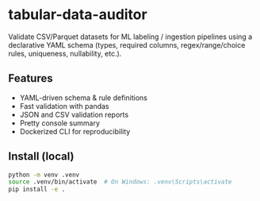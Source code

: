 # tabular-data-auditor

Validate CSV/Parquet datasets for ML labeling / ingestion pipelines using a declarative YAML schema (types, required columns, regex/range/choice rules, uniqueness, nullability, etc.).

## Features
- YAML-driven schema & rule definitions
- Fast validation with pandas
- JSON and CSV validation reports
- Pretty console summary
- Dockerized CLI for reproducibility


## Install (local)
```bash
python -m venv .venv
source .venv/bin/activate  # On Windows: .venv\Scripts\activate
pip install -e .
